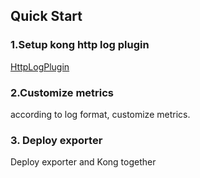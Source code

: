 ## Quick Start

### 1.Setup kong http log plugin

[HttpLogPlugin](https://getkong.org/plugins/http-log/?_ga=2.105865475.1226178032.1511256708-1617277625.1509955587)


### 2.Customize metrics

according to log format, customize metrics.


### 3. Deploy exporter

Deploy exporter and Kong together
